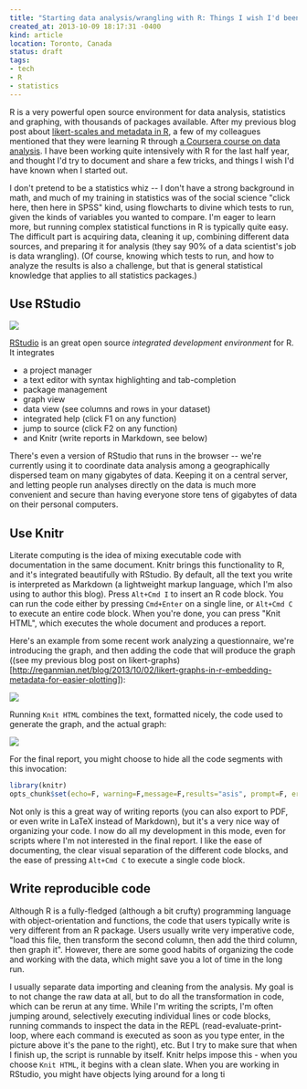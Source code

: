 ```yaml
---
title: "Starting data analysis/wrangling with R: Things I wish I'd been told"
created_at: 2013-10-09 18:17:31 -0400
kind: article
location: Toronto, Canada
status: draft
tags:
- tech
- R
- statistics
---
```


R is a very powerful open source environment for data analysis, statistics and graphing, with thousands of packages available. After my previous blog post about [likert-scales and metadata in R](http://reganmian.net/blog/2013/10/02/likert-graphs-in-r-embedding-metadata-for-easier-plotting), a few of my colleagues mentioned that they were learning R through [a Coursera course on data analysis](https://class.coursera.org/compdata-003/class). I have been working quite intensively with R for the last half year, and thought I'd try to document and share a few tricks, and things I wish I'd have known when I started out. 

I don't pretend to be a statistics whiz -- I don't have a strong background in math, and much of my training in statistics was of the social science "click here, then here in SPSS" kind, using flowcharts to divine which tests to run, given the kinds of variables you wanted to compare. I'm eager to learn more, but running complex statistical functions in R is typically quite easy. The difficult part is acquiring data, cleaning it up, combining different data sources, and preparing it for analysis (they say 90% of a data scientist's job is data wrangling). (Of course, knowing which tests to run, and how to analyze the results is also a challenge, but that is general statistical knowledge that applies to all statistics packages.) 

<!-- way of grabbing first page of a bunch of PDFs - create collage of frontpages of R stats books? -->

## Use RStudio

![](/blog/images/2013-10-09-starting-data-analysiswrangling-with-r-things-i-wish-id-been-told-_-whole-01.png)

[RStudio](http://www.rstudio.com/) is an great open source *integrated development environment* for R. It integrates 

- a project manager
- a text editor with syntax highlighting and tab-completion
- package management
- graph view
- data view (see columns and rows in your dataset)
- integrated help (click F1 on any function)
- jump to source (click F2 on any function)
- and Knitr (write reports in Markdown, see below)

There's even a version of RStudio that runs in the browser -- we're currently using it to coordinate data analysis among a geographically dispersed team on many gigabytes of data. Keeping it on a central server, and letting people run analyses directly on the data is much more convenient and secure than having everyone store tens of gigabytes of data on their personal computers. 

## Use Knitr

Literate computing is the idea of mixing executable code with documentation in the same document. Knitr brings this functionality to R, and it's integrated beautifully with RStudio. By default, all the text you write is interpreted as Markdown (a lightweight markup language, which I'm also using to author this blog). Press `Alt+Cmd I` to insert an R code block. You can run the code either by pressing `Cmd+Enter` on a single line, or `Alt+Cmd C` to execute an entire code block. When you're done, you can press "Knit HTML", which executes the whole document and produces a report. 

Here's an example from some recent work analyzing a questionnaire, we're introducing the graph, and then adding the code that will produce the graph ((see my previous blog post on likert-graphs)[http://reganmian.net/blog/2013/10/02/likert-graphs-in-r-embedding-metadata-for-easier-plotting]):

![](/blog/images/2013-10-09-starting-data-analysiswrangling-with-r-things-i-wish-id-been-told_-_whole-04.png)

Running `Knit HTML` combines the text, formatted nicely, the code used to generate the graph, and the actual graph:

![](/blog/images/2013-10-09-starting-data-analysiswrangling-with-r-things-i-wish-id-been-told_-_whole-03.png)

For the final report, you might choose to hide all the code segments with this invocation:

```r
library(knitr)
opts_chunk$set(echo=F, warning=F,message=F,results="asis", prompt=F, error=F)
```

Not only is this a great way of writing reports (you can also export to PDF, or even write in LaTeX instead of Markdown), but it's a very nice way of organizing your code. I now do all my development in this mode, even for scripts where I'm not interested in the final report. I like the ease of documenting, the clear visual separation of the different code blocks, and the ease of pressing `Alt+Cmd C` to execute a single code block. 

## Write reproducible code

Although R is a fully-fledged (although a bit crufty) programming language with object-orientation and functions, the code that users typically write is very different from an R package. Users usually write very imperative code, "load this file, then transform the second column, then add the third column, then graph it". However, there are some good habits of organizing the code and working with the data, which might save you a lot of time in the long run. 

I usually separate data importing and cleaning from the analysis. My goal is to not change the raw data at all, but to do all the transformation in code, which can be rerun at any time. While I'm writing the scripts, I'm often jumping around, selectively executing individual lines or code blocks, running commands to inspect the data in the REPL (read-evaluate-print-loop, where each command is executed as soon as you type enter, in the picture above it's the pane to the right), etc. But I try to make sure that when I finish up, the script is runnable by itself. Knitr helps impose this - when you choose `Knit HTML`, it begins with a clean slate. When you are working in RStudio, you might have objects lying around for a long ti
